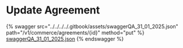 # Update Agreement



{% swagger src="../../../../.gitbook/assets/swaggerQA_31_01_2025.json" path="/v1/commerce/agreements/{id}" method="put" %}
[swaggerQA_31_01_2025.json](../../../../.gitbook/assets/swaggerQA_31_01_2025.json)
{% endswagger %}
